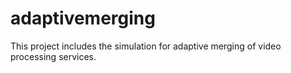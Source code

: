 # adaptivemerging
This project includes the simulation for adaptive merging of video processing services.

